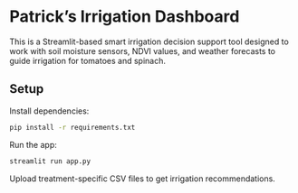 # Patrick’s Irrigation Dashboard

This is a Streamlit-based smart irrigation decision support tool designed to work with soil moisture sensors, NDVI values, and weather forecasts to guide irrigation for tomatoes and spinach.

## Setup

Install dependencies:

```bash
pip install -r requirements.txt
```

Run the app:

```bash
streamlit run app.py
```

Upload treatment-specific CSV files to get irrigation recommendations.
